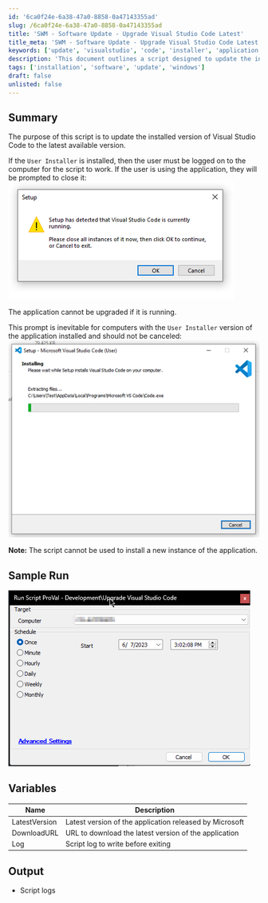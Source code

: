 ```yaml
---
id: '6ca0f24e-6a38-47a0-8858-0a47143355ad'
slug: /6ca0f24e-6a38-47a0-8858-0a47143355ad
title: 'SWM - Software Update - Upgrade Visual Studio Code Latest'
title_meta: 'SWM - Software Update - Upgrade Visual Studio Code Latest'
keywords: ['update', 'visualstudio', 'code', 'installer', 'application']
description: 'This document outlines a script designed to update the installed version of Visual Studio Code to the latest available version. It includes details on user requirements, prompts during the update process, and variables used within the script.'
tags: ['installation', 'software', 'update', 'windows']
draft: false
unlisted: false
---
```


## Summary

The purpose of this script is to update the installed version of Visual Studio Code to the latest available version.

If the `User Installer` is installed, then the user must be logged on to the computer for the script to work. If the user is using the application, they will be prompted to close it:  
![Close Application Prompt](../../../static/img/docs/6ca0f24e-6a38-47a0-8858-0a47143355ad/image_1.png)

The application cannot be upgraded if it is running.

This prompt is inevitable for computers with the `User Installer` version of the application installed and should not be canceled:  
![Inevitable Prompt](../../../static/img/docs/6ca0f24e-6a38-47a0-8858-0a47143355ad/image_2.png)

**Note:** The script cannot be used to install a new instance of the application.

## Sample Run

![Sample Run](../../../static/img/docs/6ca0f24e-6a38-47a0-8858-0a47143355ad/image_3.png)

## Variables

| Name          | Description                                         |
|---------------|-----------------------------------------------------|
| LatestVersion | Latest version of the application released by Microsoft |
| DownloadURL   | URL to download the latest version of the application |
| Log           | Script log to write before exiting                   |

## Output

- Script logs

